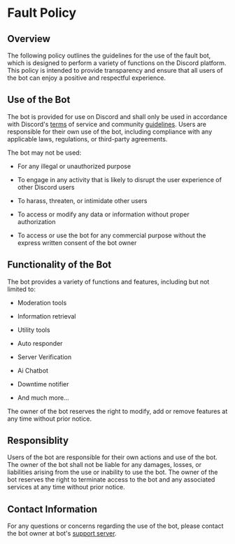 

# Fault Policy

## Overview

The following policy outlines the guidelines for the use of the fault bot, which is designed to perform a variety of functions on the Discord platform. This policy is intended to provide transparency and ensure that all users of the bot can enjoy a positive and respectful experience.

## Use of the Bot

The bot is provided for use on Discord and shall only be used in accordance with Discord's [terms](https://discord.com/terms) of service and community [guidelines](https://discord.com/guidelines). Users are responsible for their own use of the bot, including compliance with any applicable laws, regulations, or third-party agreements.

The bot may not be used:

- For any illegal or unauthorized purpose

- To engage in any activity that is likely to disrupt the user experience of other Discord users

- To harass, threaten, or intimidate other users

- To access or modify any data or information without proper authorization

- To access or use the bot for any commercial purpose without the express written consent of the bot owner

## Functionality of the Bot

The bot provides a variety of functions and features, including but not limited to:

- Moderation tools 

- Information retrieval 

- Utility tools 

-  Auto responder

- Server Verification

- Ai Chatbot

- Downtime notifier

- And much more...

The owner of the bot reserves the right to modify, add or remove features at any time without prior notice.

## Responsiblity

Users of the bot are responsible for their own actions and use of the bot. The owner of the bot shall not be liable for any damages, losses, or liabilities arising from the use or inability to use the bot. The owner of the bot reserves the right to terminate access to the bot and any associated services at any time without prior notice.

## Contact Information

For any questions or concerns regarding the use of the bot, please contact the bot owner at bot's [support server](https://discord.gg/gpqMWg5PAY).
